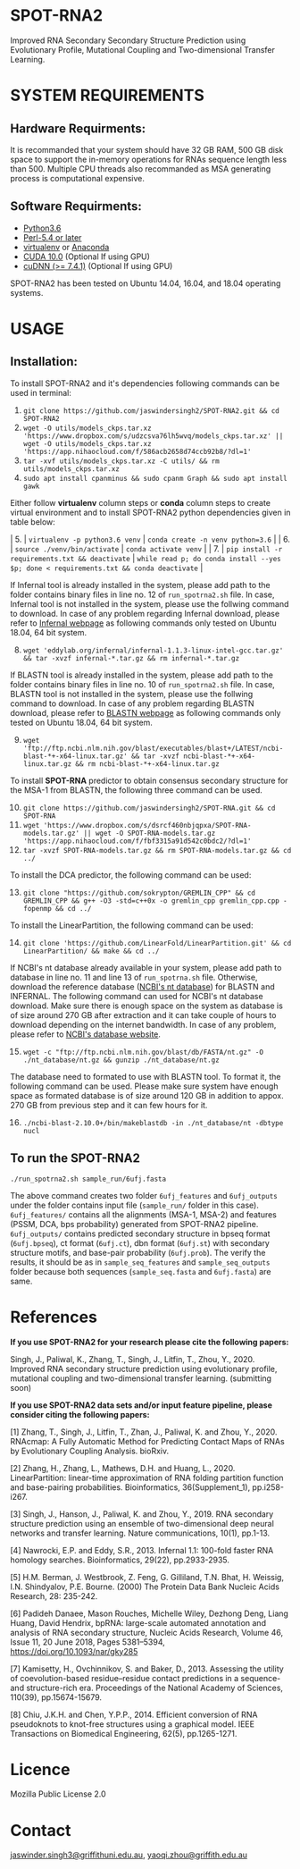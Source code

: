 # SPOT-RNA2
Improved RNA Secondary Secondary Structure Prediction using Evolutionary Profile, Mutational Coupling and Two-dimensional Transfer Learning.

SYSTEM REQUIREMENTS
====
Hardware Requirments:
----
It is recommanded that your system should have 32 GB RAM, 500 GB disk space to support the in-memory operations for RNAs sequence length less than 500. Multiple CPU threads also recommanded as MSA generating process is computational expensive.

Software Requirments:
----
* [Python3.6](https://docs.python-guide.org/starting/install3/linux/)
* [Perl-5.4 or later](https://www.perl.org/get.html)
* [virtualenv](https://virtualenv.pypa.io/en/latest/installation/) or [Anaconda](https://anaconda.org/anaconda/virtualenv)
* [CUDA 10.0](https://developer.nvidia.com/cuda-10.0-download-archive) (Optional If using GPU)
* [cuDNN (>= 7.4.1)](https://developer.nvidia.com/cudnn) (Optional If using GPU)

SPOT-RNA2 has been tested on Ubuntu 14.04, 16.04, and 18.04 operating systems.

USAGE
====

Installation:
----

To install SPOT-RNA2 and it's dependencies following commands can be used in terminal:

1. `git clone https://github.com/jaswindersingh2/SPOT-RNA2.git && cd SPOT-RNA2`
2. `wget -O utils/models_ckps.tar.xz 'https://www.dropbox.com/s/udzcsva76lh5wvq/models_ckps.tar.xz' || wget -O utils/models_ckps.tar.xz 'https://app.nihaocloud.com/f/586acb2658d74ccb92b8/?dl=1'`
3. `tar -xvf utils/models_ckps.tar.xz -C utils/ && rm utils/models_ckps.tar.xz`
4. `sudo apt install cpanminus && sudo cpanm Graph && sudo apt install gawk`

Either follow **virtualenv** column steps or **conda** column steps to create virtual environment and to install SPOT-RNA2 python dependencies given in table below:<br />

| 5. | `virtualenv -p python3.6 venv` | `conda create -n venv python=3.6` |
| 6. | `source ./venv/bin/activate` | `conda activate venv` | 
| 7. | `pip install -r requirements.txt && deactivate` | `while read p; do conda install --yes $p; done < requirements.txt && conda deactivate` | 

If Infernal tool is already installed in the system, please add path to the folder contains binary files in line no. 12 of `run_spotrna2.sh` file. In case, Infernal tool is not installed in the system, please use the follwing command to download. In case of any problem regarding Infernal download, please refer to [Infernal webpage](http://eddylab.org/infernal/) as following commands only tested on Ubuntu 18.04, 64 bit system.

8. `wget 'eddylab.org/infernal/infernal-1.1.3-linux-intel-gcc.tar.gz' && tar -xvzf infernal-*.tar.gz && rm infernal-*.tar.gz`

If BLASTN tool is already installed in the system, please add path to the folder contains binary files in line no. 10 of `run_spotrna2.sh` file. In case, BLASTN tool is not installed in the system, please use the follwing command to download. In case of any problem regarding BLASTN download, please refer to [BLASTN webpage](https://blast.ncbi.nlm.nih.gov/Blast.cgi?PAGE_TYPE=BlasstDocs&DOC_TYPE=Download) as following commands only tested on Ubuntu 18.04, 64 bit system.

9. `wget 'ftp://ftp.ncbi.nlm.nih.gov/blast/executables/blast+/LATEST/ncbi-blast-*+-x64-linux.tar.gz' && tar -xvzf ncbi-blast-*+-x64-linux.tar.gz && rm ncbi-blast-*+-x64-linux.tar.gz`

To install **SPOT-RNA** predictor to obtain consensus secondary structure for the MSA-1 from BLASTN, the following three command can be used.<br />

10. `git clone https://github.com/jaswindersingh2/SPOT-RNA.git && cd SPOT-RNA`
11. `wget 'https://www.dropbox.com/s/dsrcf460nbjqpxa/SPOT-RNA-models.tar.gz' || wget -O SPOT-RNA-models.tar.gz 'https://app.nihaocloud.com/f/fbf3315a91d542c0bdc2/?dl=1'`
12. `tar -xvzf SPOT-RNA-models.tar.gz && rm SPOT-RNA-models.tar.gz && cd ../`

To install the DCA predictor, the following command can be used:<br />

13. `git clone "https://github.com/sokrypton/GREMLIN_CPP" && cd GREMLIN_CPP && g++ -O3 -std=c++0x -o gremlin_cpp gremlin_cpp.cpp -fopenmp && cd ../`

To install the LinearPartition, the following command can be used:<br />

14. `git clone 'https://github.com/LinearFold/LinearPartition.git' && cd LinearPartition/ && make && cd ../`

If NCBI's nt database already available in your system, please add path to database in line no. 11 and line 13 of `run_spotrna.sh` file.  Otherwise, download the reference database ([NCBI's nt database](ftp://ftp.ncbi.nlm.nih.gov/blast/db/)) for BLASTN and INFERNAL. The following command can used for NCBI's nt database download. Make sure there is enough space on the system as database is of size around 270 GB after extraction and it can take couple of hours to download depending on the internet bandwidth. In case of any problem, please refer to [NCBI's database website](https://blast.ncbi.nlm.nih.gov/Blast.cgi?PAGE_TYPE=BlastDocs&DOC_TYPE=Download).

15. `wget -c "ftp://ftp.ncbi.nlm.nih.gov/blast/db/FASTA/nt.gz" -O ./nt_database/nt.gz && gunzip ./nt_database/nt.gz`

The database need to formated to use with BLASTN tool. To format it, the following command can be used. Please make sure system have enough space as formated database is of size around 120 GB in addition to appox. 270 GB from previous step and it can few hours for it.

16. `./ncbi-blast-2.10.0+/bin/makeblastdb -in ./nt_database/nt -dbtype nucl`


To run the SPOT-RNA2
-----

```
./run_spotrna2.sh sample_run/6ufj.fasta 
```

The above command creates two folder `6ufj_features` and `6ufj_outputs` under the folder contains input file (`sample_run/` folder in this case). `6ufj_features/` contains all the alignments (MSA-1, MSA-2) and features (PSSM, DCA, bps probability) generated from SPOT-RNA2 pipeline. `6ufj_outputs/` contains predicted secondary structure in bpseq format (`6ufj.bpseq`), ct format (`6ufj.ct`), dbn format (`6ufj.st`) with secondary structure motifs, and base-pair probability (`6ufj.prob`). The verify the results, it should be as in `sample_seq_features` and `sample_seq_outputs` folder because both sequences (`sample_seq.fasta` and `6ufj.fasta`) are same.

References
====

**If you use SPOT-RNA2 for your research please cite the following papers:**

Singh, J., Paliwal, K., Zhang, T., Singh, J., Litfin, T., Zhou, Y., 2020. Improved RNA secondary structure prediction using evolutionary profile, mutational coupling and two-dimensional transfer learning. (submitting soon)

**If you use SPOT-RNA2 data sets and/or input feature pipeline, please consider citing the following papers:**

[1] Zhang, T., Singh, J., Litfin, T., Zhan, J., Paliwal, K. and Zhou, Y., 2020. RNAcmap: A Fully Automatic Method for Predicting Contact Maps of RNAs by Evolutionary Coupling Analysis. bioRxiv.

[2] Zhang, H., Zhang, L., Mathews, D.H. and Huang, L., 2020. LinearPartition: linear-time approximation of RNA folding partition function and base-pairing probabilities. Bioinformatics, 36(Supplement_1), pp.i258-i267.

[3] Singh, J., Hanson, J., Paliwal, K. and Zhou, Y., 2019. RNA secondary structure prediction using an ensemble of two-dimensional deep neural networks and transfer learning. Nature communications, 10(1), pp.1-13.

[4] Nawrocki, E.P. and Eddy, S.R., 2013. Infernal 1.1: 100-fold faster RNA homology searches. Bioinformatics, 29(22), pp.2933-2935.

[5] H.M. Berman, J. Westbrook, Z. Feng, G. Gilliland, T.N. Bhat, H. Weissig, I.N. Shindyalov, P.E. Bourne. (2000) The Protein Data Bank Nucleic Acids Research, 28: 235-242.

[6] Padideh Danaee, Mason Rouches, Michelle Wiley, Dezhong Deng, Liang Huang, David Hendrix, bpRNA: large-scale automated annotation and analysis of RNA secondary structure, Nucleic Acids Research, Volume 46, Issue 11, 20 June 2018, Pages 5381–5394, https://doi.org/10.1093/nar/gky285

[7] Kamisetty, H., Ovchinnikov, S. and Baker, D., 2013. Assessing the utility of coevolution-based residue–residue contact predictions in a sequence-and structure-rich era. Proceedings of the National Academy of Sciences, 110(39), pp.15674-15679.

[8] Chiu, J.K.H. and Chen, Y.P.P., 2014. Efficient conversion of RNA pseudoknots to knot-free structures using a graphical model. IEEE Transactions on Biomedical Engineering, 62(5), pp.1265-1271.

Licence
====
Mozilla Public License 2.0


Contact
====
jaswinder.singh3@griffithuni.edu.au, yaoqi.zhou@griffith.edu.au
